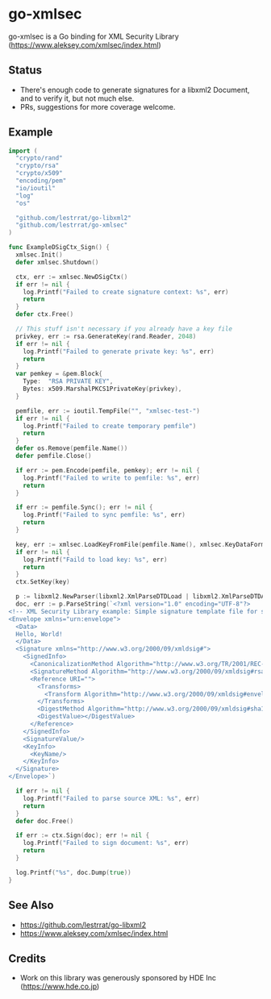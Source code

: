 # go-xmlsec

go-xmlsec is a Go binding for XML Security Library (https://www.aleksey.com/xmlsec/index.html)

## Status

* There's enough code to generate signatures for a libxml2 Document, and to verify it, but not much else.
* PRs, suggestions for more coverage welcome.

## Example

```go
import (
  "crypto/rand"
  "crypto/rsa"
  "crypto/x509"
  "encoding/pem"
  "io/ioutil"
  "log"
  "os"

  "github.com/lestrrat/go-libxml2"
  "github.com/lestrrat/go-xmlsec"
)

func ExampleDSigCtx_Sign() {
  xmlsec.Init()
  defer xmlsec.Shutdown()

  ctx, err := xmlsec.NewDSigCtx()
  if err != nil {
    log.Printf("Failed to create signature context: %s", err)
    return
  }
  defer ctx.Free()

  // This stuff isn't necessary if you already have a key file
  privkey, err := rsa.GenerateKey(rand.Reader, 2048)
  if err != nil {
    log.Printf("Failed to generate private key: %s", err)
    return
  }
  var pemkey = &pem.Block{
    Type:  "RSA PRIVATE KEY",
    Bytes: x509.MarshalPKCS1PrivateKey(privkey),
  }

  pemfile, err := ioutil.TempFile("", "xmlsec-test-")
  if err != nil {
    log.Printf("Failed to create temporary pemfile")
    return
  }
  defer os.Remove(pemfile.Name())
  defer pemfile.Close()

  if err := pem.Encode(pemfile, pemkey); err != nil {
    log.Printf("Failed to write to pemfile: %s", err)
    return
  }

  if err := pemfile.Sync(); err != nil {
    log.Printf("Failed to sync pemfile: %s", err)
    return
  }

  key, err := xmlsec.LoadKeyFromFile(pemfile.Name(), xmlsec.KeyDataFormatPem)
  if err != nil {
    log.Printf("Faild to load key: %s", err)
    return
  }
  ctx.SetKey(key)

  p := libxml2.NewParser(libxml2.XmlParseDTDLoad | libxml2.XmlParseDTDAttr | libxml2.XmlParseNoEnt)
  doc, err := p.ParseString(`<?xml version="1.0" encoding="UTF-8"?>
<!-- XML Security Library example: Simple signature template file for sign1 example.  -->
<Envelope xmlns="urn:envelope">
  <Data>
  Hello, World!
  </Data>
  <Signature xmlns="http://www.w3.org/2000/09/xmldsig#">
    <SignedInfo>
      <CanonicalizationMethod Algorithm="http://www.w3.org/TR/2001/REC-xml-c14n-20010315" />
      <SignatureMethod Algorithm="http://www.w3.org/2000/09/xmldsig#rsa-sha1" />
      <Reference URI="">
        <Transforms>
          <Transform Algorithm="http://www.w3.org/2000/09/xmldsig#enveloped-signature" />
        </Transforms>
        <DigestMethod Algorithm="http://www.w3.org/2000/09/xmldsig#sha1" />
        <DigestValue></DigestValue>
      </Reference>
    </SignedInfo>
    <SignatureValue/>
    <KeyInfo>
      <KeyName/>
    </KeyInfo>
  </Signature>
</Envelope>`)

  if err != nil {
    log.Printf("Failed to parse source XML: %s", err)
    return
  }
  defer doc.Free()

  if err := ctx.Sign(doc); err != nil {
    log.Printf("Failed to sign document: %s", err)
    return
  }

  log.Printf("%s", doc.Dump(true))
}
```

## See Also

* https://github.com/lestrrat/go-libxml2
* https://www.aleksey.com/xmlsec/index.html

## Credits

* Work on this library was generously sponsored by HDE Inc (https://www.hde.co.jp)

